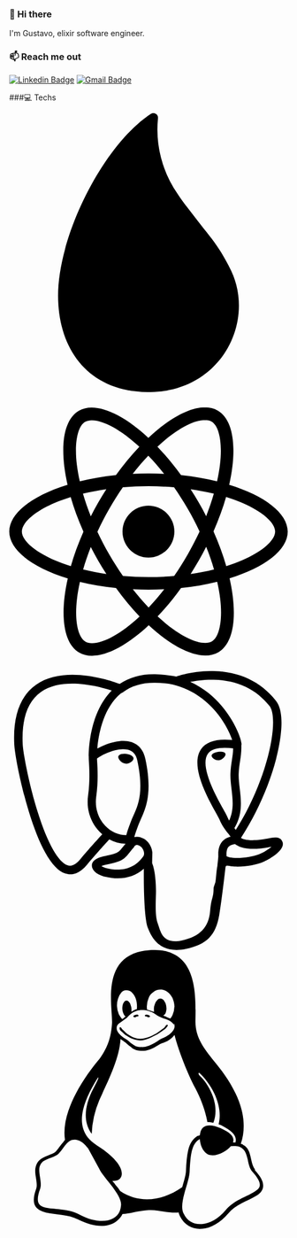 ### 👋 Hi there 

I'm Gustavo, elixir software engineer.

### 📫 Reach me out

 [![Linkedin Badge](https://img.shields.io/badge/-Gustavo%20Maia-blue?style=flat-square&logo=Linkedin&logoColor=white&link=https://www.linkedin.com/in/gustavo-maia-84283a1bb/)](https://www.linkedin.com/in/gustavo-maia-84283a1bb/)
[![Gmail Badge](https://img.shields.io/badge/-gustavopmaia@hotmail.com-blue?style=flat-square&logo=Gmail&logoColor=white&link=mailto:gustavopmaia@hotmail.com)](mailto:gustavopmaia@hotmail.com)

###💻 Techs

<div align=center>
 <svg role="img" viewBox="0 0 24 24" xmlns="http://www.w3.org/2000/svg"><title>Elixir</title><path d="M19.793 16.575c0 3.752-2.927 7.426-7.743 7.426-5.249 0-7.843-3.71-7.843-8.29 0-5.21 3.892-12.952 8-15.647a.397.397 0 0 1 .61.371 9.716 9.716 0 0 0 1.694 6.518c.522.795 1.092 1.478 1.763 2.352.94 1.227 1.637 1.906 2.644 3.842l.015.028a7.107 7.107 0 0 1 .86 3.4z"/></svg>
 <svg role="img" viewBox="0 0 24 24" xmlns="http://www.w3.org/2000/svg"><title>React</title><path d="M14.23 12.004a2.236 2.236 0 0 1-2.235 2.236 2.236 2.236 0 0 1-2.236-2.236 2.236 2.236 0 0 1 2.235-2.236 2.236 2.236 0 0 1 2.236 2.236zm2.648-10.69c-1.346 0-3.107.96-4.888 2.622-1.78-1.653-3.542-2.602-4.887-2.602-.41 0-.783.093-1.106.278-1.375.793-1.683 3.264-.973 6.365C1.98 8.917 0 10.42 0 12.004c0 1.59 1.99 3.097 5.043 4.03-.704 3.113-.39 5.588.988 6.38.32.187.69.275 1.102.275 1.345 0 3.107-.96 4.888-2.624 1.78 1.654 3.542 2.603 4.887 2.603.41 0 .783-.09 1.106-.275 1.374-.792 1.683-3.263.973-6.365C22.02 15.096 24 13.59 24 12.004c0-1.59-1.99-3.097-5.043-4.032.704-3.11.39-5.587-.988-6.38-.318-.184-.688-.277-1.092-.278zm-.005 1.09v.006c.225 0 .406.044.558.127.666.382.955 1.835.73 3.704-.054.46-.142.945-.25 1.44-.96-.236-2.006-.417-3.107-.534-.66-.905-1.345-1.727-2.035-2.447 1.592-1.48 3.087-2.292 4.105-2.295zm-9.77.02c1.012 0 2.514.808 4.11 2.28-.686.72-1.37 1.537-2.02 2.442-1.107.117-2.154.298-3.113.538-.112-.49-.195-.964-.254-1.42-.23-1.868.054-3.32.714-3.707.19-.09.4-.127.563-.132zm4.882 3.05c.455.468.91.992 1.36 1.564-.44-.02-.89-.034-1.345-.034-.46 0-.915.01-1.36.034.44-.572.895-1.096 1.345-1.565zM12 8.1c.74 0 1.477.034 2.202.093.406.582.802 1.203 1.183 1.86.372.64.71 1.29 1.018 1.946-.308.655-.646 1.31-1.013 1.95-.38.66-.773 1.288-1.18 1.87-.728.063-1.466.098-2.21.098-.74 0-1.477-.035-2.202-.093-.406-.582-.802-1.204-1.183-1.86-.372-.64-.71-1.29-1.018-1.946.303-.657.646-1.313 1.013-1.954.38-.66.773-1.286 1.18-1.868.728-.064 1.466-.098 2.21-.098zm-3.635.254c-.24.377-.48.763-.704 1.16-.225.39-.435.782-.635 1.174-.265-.656-.49-1.31-.676-1.947.64-.15 1.315-.283 2.015-.386zm7.26 0c.695.103 1.365.23 2.006.387-.18.632-.405 1.282-.66 1.933-.2-.39-.41-.783-.64-1.174-.225-.392-.465-.774-.705-1.146zm3.063.675c.484.15.944.317 1.375.498 1.732.74 2.852 1.708 2.852 2.476-.005.768-1.125 1.74-2.857 2.475-.42.18-.88.342-1.355.493-.28-.958-.646-1.956-1.1-2.98.45-1.017.81-2.01 1.085-2.964zm-13.395.004c.278.96.645 1.957 1.1 2.98-.45 1.017-.812 2.01-1.086 2.964-.484-.15-.944-.318-1.37-.5-1.732-.737-2.852-1.706-2.852-2.474 0-.768 1.12-1.742 2.852-2.476.42-.18.88-.342 1.356-.494zm11.678 4.28c.265.657.49 1.312.676 1.948-.64.157-1.316.29-2.016.39.24-.375.48-.762.705-1.158.225-.39.435-.788.636-1.18zm-9.945.02c.2.392.41.783.64 1.175.23.39.465.772.705 1.143-.695-.102-1.365-.23-2.006-.386.18-.63.406-1.282.66-1.933zM17.92 16.32c.112.493.2.968.254 1.423.23 1.868-.054 3.32-.714 3.708-.147.09-.338.128-.563.128-1.012 0-2.514-.807-4.11-2.28.686-.72 1.37-1.536 2.02-2.44 1.107-.118 2.154-.3 3.113-.54zm-11.83.01c.96.234 2.006.415 3.107.532.66.905 1.345 1.727 2.035 2.446-1.595 1.483-3.092 2.295-4.11 2.295-.22-.005-.406-.05-.553-.132-.666-.38-.955-1.834-.73-3.703.054-.46.142-.944.25-1.438zm4.56.64c.44.02.89.034 1.345.034.46 0 .915-.01 1.36-.034-.44.572-.895 1.095-1.345 1.565-.455-.47-.91-.993-1.36-1.565z"/></svg>
 <svg role="img" viewBox="0 0 24 24" xmlns="http://www.w3.org/2000/svg"><title>PostgreSQL</title><path d="M23.5594 14.7228a.5269.5269 0 0 0-.0563-.1191c-.139-.2632-.4768-.3418-1.0074-.2321-1.6533.3411-2.2935.1312-2.5256-.0191 1.342-2.0482 2.445-4.522 3.0411-6.8297.2714-1.0507.7982-3.5237.1222-4.7316a1.5641 1.5641 0 0 0-.1509-.235C21.6931.9086 19.8007.0248 17.5099.0005c-1.4947-.0158-2.7705.3461-3.1161.4794a9.449 9.449 0 0 0-.5159-.0816 8.044 8.044 0 0 0-1.3114-.1278c-1.1822-.0184-2.2038.2642-3.0498.8406-.8573-.3211-4.7888-1.645-7.2219.0788C.9359 2.1526.3086 3.8733.4302 6.3043c.0409.818.5069 3.334 1.2423 5.7436.4598 1.5065.9387 2.7019 1.4334 3.582.553.9942 1.1259 1.5933 1.7143 1.7895.4474.1491 1.1327.1441 1.8581-.7279.8012-.9635 1.5903-1.8258 1.9446-2.2069.4351.2355.9064.3625 1.39.3772a.0569.0569 0 0 0 .0004.0041 11.0312 11.0312 0 0 0-.2472.3054c-.3389.4302-.4094.5197-1.5002.7443-.3102.064-1.1344.2339-1.1464.8115-.0025.1224.0329.2309.0919.3268.2269.4231.9216.6097 1.015.6331 1.3345.3335 2.5044.092 3.3714-.6787-.017 2.231.0775 4.4174.3454 5.0874.2212.5529.7618 1.9045 2.4692 1.9043.2505 0 .5263-.0291.8296-.0941 1.7819-.3821 2.5557-1.1696 2.855-2.9059.1503-.8707.4016-2.8753.5388-4.1012.0169-.0703.0357-.1207.057-.1362.0007-.0005.0697-.0471.4272.0307a.3673.3673 0 0 0 .0443.0068l.2539.0223.0149.001c.8468.0384 1.9114-.1426 2.5312-.4308.6438-.2988 1.8057-1.0323 1.5951-1.6698zM2.371 11.8765c-.7435-2.4358-1.1779-4.8851-1.2123-5.5719-.1086-2.1714.4171-3.6829 1.5623-4.4927 1.8367-1.2986 4.8398-.5408 6.108-.13-.0032.0032-.0066.0061-.0098.0094-2.0238 2.044-1.9758 5.536-1.9708 5.7495-.0002.0823.0066.1989.0162.3593.0348.5873.0996 1.6804-.0735 2.9184-.1609 1.1504.1937 2.2764.9728 3.0892.0806.0841.1648.1631.2518.2374-.3468.3714-1.1004 1.1926-1.9025 2.1576-.5677.6825-.9597.5517-1.0886.5087-.3919-.1307-.813-.5871-1.2381-1.3223-.4796-.839-.9635-2.0317-1.4155-3.5126zm6.0072 5.0871c-.1711-.0428-.3271-.1132-.4322-.1772.0889-.0394.2374-.0902.4833-.1409 1.2833-.2641 1.4815-.4506 1.9143-1.0002.0992-.126.2116-.2687.3673-.4426a.3549.3549 0 0 0 .0737-.1298c.1708-.1513.2724-.1099.4369-.0417.156.0646.3078.26.3695.4752.0291.1016.0619.2945-.0452.4444-.9043 1.2658-2.2216 1.2494-3.1676 1.0128zm2.094-3.988-.0525.141c-.133.3566-.2567.6881-.3334 1.003-.6674-.0021-1.3168-.2872-1.8105-.8024-.6279-.6551-.9131-1.5664-.7825-2.5004.1828-1.3079.1153-2.4468.079-3.0586-.005-.0857-.0095-.1607-.0122-.2199.2957-.2621 1.6659-.9962 2.6429-.7724.4459.1022.7176.4057.8305.928.5846 2.7038.0774 3.8307-.3302 4.7363-.084.1866-.1633.3629-.2311.5454zm7.3637 4.5725c-.0169.1768-.0358.376-.0618.5959l-.146.4383a.3547.3547 0 0 0-.0182.1077c-.0059.4747-.054.6489-.115.8693-.0634.2292-.1353.4891-.1794 1.0575-.11 1.4143-.8782 2.2267-2.4172 2.5565-1.5155.3251-1.7843-.4968-2.0212-1.2217a6.5824 6.5824 0 0 0-.0769-.2266c-.2154-.5858-.1911-1.4119-.1574-2.5551.0165-.5612-.0249-1.9013-.3302-2.6462.0044-.2932.0106-.5909.019-.8918a.3529.3529 0 0 0-.0153-.1126 1.4927 1.4927 0 0 0-.0439-.208c-.1226-.4283-.4213-.7866-.7797-.9351-.1424-.059-.4038-.1672-.7178-.0869.067-.276.1831-.5875.309-.9249l.0529-.142c.0595-.16.134-.3257.213-.5012.4265-.9476 1.0106-2.2453.3766-5.1772-.2374-1.0981-1.0304-1.6343-2.2324-1.5098-.7207.0746-1.3799.3654-1.7088.5321a5.6716 5.6716 0 0 0-.1958.1041c.0918-1.1064.4386-3.1741 1.7357-4.4823a4.0306 4.0306 0 0 1 .3033-.276.3532.3532 0 0 0 .1447-.0644c.7524-.5706 1.6945-.8506 2.802-.8325.4091.0067.8017.0339 1.1742.081 1.939.3544 3.2439 1.4468 4.0359 2.3827.8143.9623 1.2552 1.9315 1.4312 2.4543-1.3232-.1346-2.2234.1268-2.6797.779-.9926 1.4189.543 4.1729 1.2811 5.4964.1353.2426.2522.4522.2889.5413.2403.5825.5515.9713.7787 1.2552.0696.087.1372.1714.1885.245-.4008.1155-1.1208.3825-1.0552 1.717-.0123.1563-.0423.4469-.0834.8148-.0461.2077-.0702.4603-.0994.7662zm.8905-1.6211c-.0405-.8316.2691-.9185.5967-1.0105a2.8566 2.8566 0 0 0 .135-.0406 1.202 1.202 0 0 0 .1342.103c.5703.3765 1.5823.4213 3.0068.1344-.2016.1769-.5189.3994-.9533.6011-.4098.1903-1.0957.333-1.7473.3636-.7197.0336-1.0859-.0807-1.1721-.151zm.5695-9.2712c-.0059.3508-.0542.6692-.1054 1.0017-.055.3576-.112.7274-.1264 1.1762-.0142.4368.0404.8909.0932 1.3301.1066.887.216 1.8003-.2075 2.7014a3.5272 3.5272 0 0 1-.1876-.3856c-.0527-.1276-.1669-.3326-.3251-.6162-.6156-1.1041-2.0574-3.6896-1.3193-4.7446.3795-.5427 1.3408-.5661 2.1781-.463zm.2284 7.0137a12.3762 12.3762 0 0 0-.0853-.1074l-.0355-.0444c.7262-1.1995.5842-2.3862.4578-3.4385-.0519-.4318-.1009-.8396-.0885-1.2226.0129-.4061.0666-.7543.1185-1.0911.0639-.415.1288-.8443.1109-1.3505.0134-.0531.0188-.1158.0118-.1902-.0457-.4855-.5999-1.938-1.7294-3.253-.6076-.7073-1.4896-1.4972-2.6889-2.0395.5251-.1066 1.2328-.2035 2.0244-.1859 2.0515.0456 3.6746.8135 4.8242 2.2824a.908.908 0 0 1 .0667.1002c.7231 1.3556-.2762 6.2751-2.9867 10.5405zm-8.8166-6.1162c-.025.1794-.3089.4225-.6211.4225a.5821.5821 0 0 1-.0809-.0056c-.1873-.026-.3765-.144-.5059-.3156-.0458-.0605-.1203-.178-.1055-.2844.0055-.0401.0261-.0985.0925-.1488.1182-.0894.3518-.1226.6096-.0867.3163.0441.6426.1938.6113.4186zm7.9305-.4114c.0111.0792-.049.201-.1531.3102-.0683.0717-.212.1961-.4079.2232a.5456.5456 0 0 1-.075.0052c-.2935 0-.5414-.2344-.5607-.3717-.024-.1765.2641-.3106.5611-.352.297-.0414.6111.0088.6356.1851z"/></svg>
 <svg role="img" viewBox="0 0 24 24" xmlns="http://www.w3.org/2000/svg"><title>Linux</title><path d="M12.504 0c-.155 0-.315.008-.48.021-4.226.333-3.105 4.807-3.17 6.298-.076 1.092-.3 1.953-1.05 3.02-.885 1.051-2.127 2.75-2.716 4.521-.278.832-.41 1.684-.287 2.489a.424.424 0 00-.11.135c-.26.268-.45.6-.663.839-.199.199-.485.267-.797.4-.313.136-.658.269-.864.68-.09.189-.136.394-.132.602 0 .199.027.4.055.536.058.399.116.728.04.97-.249.68-.28 1.145-.106 1.484.174.334.535.47.94.601.81.2 1.91.135 2.774.6.926.466 1.866.67 2.616.47.526-.116.97-.464 1.208-.946.587-.003 1.23-.269 2.26-.334.699-.058 1.574.267 2.577.2.025.134.063.198.114.333l.003.003c.391.778 1.113 1.132 1.884 1.071.771-.06 1.592-.536 2.257-1.306.631-.765 1.683-1.084 2.378-1.503.348-.199.629-.469.649-.853.023-.4-.2-.811-.714-1.376v-.097l-.003-.003c-.17-.2-.25-.535-.338-.926-.085-.401-.182-.786-.492-1.046h-.003c-.059-.054-.123-.067-.188-.135a.357.357 0 00-.19-.064c.431-1.278.264-2.55-.173-3.694-.533-1.41-1.465-2.638-2.175-3.483-.796-1.005-1.576-1.957-1.56-3.368.026-2.152.236-6.133-3.544-6.139zm.529 3.405h.013c.213 0 .396.062.584.198.19.135.33.332.438.533.105.259.158.459.166.724 0-.02.006-.04.006-.06v.105a.086.086 0 01-.004-.021l-.004-.024a1.807 1.807 0 01-.15.706.953.953 0 01-.213.335.71.71 0 00-.088-.042c-.104-.045-.198-.064-.284-.133a1.312 1.312 0 00-.22-.066c.05-.06.146-.133.183-.198.053-.128.082-.264.088-.402v-.02a1.21 1.21 0 00-.061-.4c-.045-.134-.101-.2-.183-.333-.084-.066-.167-.132-.267-.132h-.016c-.093 0-.176.03-.262.132a.8.8 0 00-.205.334 1.18 1.18 0 00-.09.4v.019c.002.089.008.179.02.267-.193-.067-.438-.135-.607-.202a1.635 1.635 0 01-.018-.2v-.02a1.772 1.772 0 01.15-.768c.082-.22.232-.406.43-.533a.985.985 0 01.594-.2zm-2.962.059h.036c.142 0 .27.048.399.135.146.129.264.288.344.465.09.199.14.4.153.667v.004c.007.134.006.2-.002.266v.08c-.03.007-.056.018-.083.024-.152.055-.274.135-.393.2.012-.09.013-.18.003-.267v-.015c-.012-.133-.04-.2-.082-.333a.613.613 0 00-.166-.267.248.248 0 00-.183-.064h-.021c-.071.006-.13.04-.186.132a.552.552 0 00-.12.27.944.944 0 00-.023.33v.015c.012.135.037.2.08.334.046.134.098.2.166.268.01.009.02.018.034.024-.07.057-.117.07-.176.136a.304.304 0 01-.131.068 2.62 2.62 0 01-.275-.402 1.772 1.772 0 01-.155-.667 1.759 1.759 0 01.08-.668 1.43 1.43 0 01.283-.535c.128-.133.26-.2.418-.2zm1.37 1.706c.332 0 .733.065 1.216.399.293.2.523.269 1.052.468h.003c.255.136.405.266.478.399v-.131a.571.571 0 01.016.47c-.123.31-.516.643-1.063.842v.002c-.268.135-.501.333-.775.465-.276.135-.588.292-1.012.267a1.139 1.139 0 01-.448-.067 3.566 3.566 0 01-.322-.198c-.195-.135-.363-.332-.612-.465v-.005h-.005c-.4-.246-.616-.512-.686-.71-.07-.268-.005-.47.193-.6.224-.135.38-.271.483-.336.104-.074.143-.102.176-.131h.002v-.003c.169-.202.436-.47.839-.601.139-.036.294-.065.466-.065zm2.8 2.142c.358 1.417 1.196 3.475 1.735 4.473.286.534.855 1.659 1.102 3.024.156-.005.33.018.513.064.646-1.671-.546-3.467-1.089-3.966-.22-.2-.232-.335-.123-.335.59.534 1.365 1.572 1.646 2.757.13.535.16 1.104.021 1.67.067.028.135.06.205.067 1.032.534 1.413.938 1.23 1.537v-.043c-.06-.003-.12 0-.18 0h-.016c.151-.467-.182-.825-1.065-1.224-.915-.4-1.646-.336-1.77.465-.008.043-.013.066-.018.135-.068.023-.139.053-.209.064-.43.268-.662.669-.793 1.187-.13.533-.17 1.156-.205 1.869v.003c-.02.334-.17.838-.319 1.35-1.5 1.072-3.58 1.538-5.348.334a2.645 2.645 0 00-.402-.533 1.45 1.45 0 00-.275-.333c.182 0 .338-.03.465-.067a.615.615 0 00.314-.334c.108-.267 0-.697-.345-1.163-.345-.467-.931-.995-1.788-1.521-.63-.4-.986-.87-1.15-1.396-.165-.534-.143-1.085-.015-1.645.245-1.07.873-2.11 1.274-2.763.107-.065.037.135-.408.974-.396.751-1.14 2.497-.122 3.854a8.123 8.123 0 01.647-2.876c.564-1.278 1.743-3.504 1.836-5.268.048.036.217.135.289.202.218.133.38.333.59.465.21.201.477.335.876.335.039.003.075.006.11.006.412 0 .73-.134.997-.268.29-.134.52-.334.74-.4h.005c.467-.135.835-.402 1.044-.7zm2.185 8.958c.037.6.343 1.245.882 1.377.588.134 1.434-.333 1.791-.765l.211-.01c.315-.007.577.01.847.268l.003.003c.208.199.305.53.391.876.085.4.154.78.409 1.066.486.527.645.906.636 1.14l.003-.007v.018l-.003-.012c-.015.262-.185.396-.498.595-.63.401-1.746.712-2.457 1.57-.618.737-1.37 1.14-2.036 1.191-.664.053-1.237-.2-1.574-.898l-.005-.003c-.21-.4-.12-1.025.056-1.69.176-.668.428-1.344.463-1.897.037-.714.076-1.335.195-1.814.12-.465.308-.797.641-.984l.045-.022zm-10.814.049h.01c.053 0 .105.005.157.014.376.055.706.333 1.023.752l.91 1.664.003.003c.243.533.754 1.064 1.189 1.637.434.598.77 1.131.729 1.57v.006c-.057.744-.48 1.148-1.125 1.294-.645.135-1.52.002-2.395-.464-.968-.536-2.118-.469-2.857-.602-.369-.066-.61-.2-.723-.4-.11-.2-.113-.602.123-1.23v-.004l.002-.003c.117-.334.03-.752-.027-1.118-.055-.401-.083-.71.043-.94.16-.334.396-.4.69-.533.294-.135.64-.202.915-.47h.002v-.002c.256-.268.445-.601.668-.838.19-.201.38-.336.663-.336zm7.159-9.074c-.435.201-.945.535-1.488.535-.542 0-.97-.267-1.28-.466-.154-.134-.28-.268-.373-.335-.164-.134-.144-.333-.074-.333.109.016.129.134.199.2.096.066.215.2.36.333.292.2.68.467 1.167.467.485 0 1.053-.267 1.398-.466.195-.135.445-.334.648-.467.156-.136.149-.267.279-.267.128.016.034.134-.147.332a8.097 8.097 0 01-.69.468zm-1.082-1.583V5.64c-.006-.02.013-.042.029-.05.074-.043.18-.027.26.004.063 0 .16.067.15.135-.006.049-.085.066-.135.066-.055 0-.092-.043-.141-.068-.052-.018-.146-.008-.163-.065zm-.551 0c-.02.058-.113.049-.166.066-.047.025-.086.068-.14.068-.05 0-.13-.02-.136-.068-.01-.066.088-.133.15-.133.08-.031.184-.047.259-.005.019.009.036.03.03.05v.02h.003z"/></svg>
</div>
